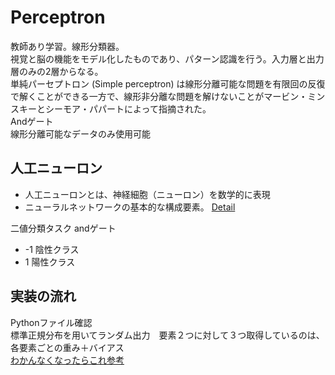 # Perceptron
教師あり学習。線形分類器。  
視覚と脳の機能をモデル化したものであり、パターン認識を行う。入力層と出力層のみの2層からなる。  
単純パーセプトロン (Simple perceptron) は線形分離可能な問題を有限回の反復で解くことができる一方で、線形非分離な問題を解けないことがマービン・ミンスキーとシーモア・パパートによって指摘された。  
Andゲート  
線形分離可能なデータのみ使用可能  

## 人工ニューロン
 - 人工ニューロンとは、神経細胞（ニューロン）を数学的に表現
 - ニューラルネットワークの基本的な構成要素。
[Detail](https://cognicull.com/ja/o0hdrkf2)  

二値分類タスク
andゲート
 - -1 陰性クラス
 - 1  陽性クラス

## 実装の流れ
Pythonファイル確認  
標準正規分布を用いてランダム出力　要素２つに対して３つ取得しているのは、各要素ごとの重み＋バイアス  
[わかんなくなったらこれ参考](https://blog.apar.jp/deep-learning/11979/)

